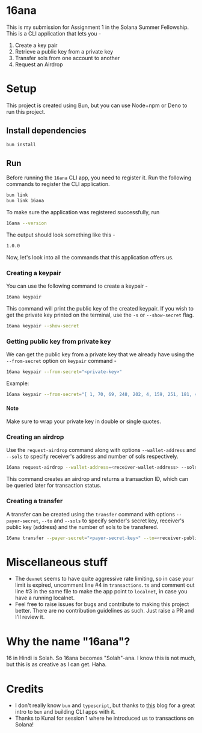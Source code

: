 # 16ana

This is my submission for Assignment 1 in the Solana Summer Fellowship. This is a CLI application that lets you -
1. Create a key pair
2. Retrieve a public key from a private key
3. Transfer sols from one account to another
4. Request an Airdrop

# Setup

This project is created using Bun, but you can use Node+npm or Deno to run this project.

## Install dependencies

```sh
bun install
```

## Run

Before running the `16ana` CLI app, you need to register it. Run the following commands to register the CLI application.
    
```sh
bun link
bun link 16ana
```

To make sure the application was registered successfully, run
    
```sh
16ana --version
```

The output should look something like this -
    
```sh
1.0.0
```

Now, let's look into all the commands that this application offers us.

### Creating a keypair

You can use the following command to create a keypair -
    
```sh
16ana keypair
```
This command will print the public key of the created keypair.
If you wish to get the private key printed on the terminal, use the `-s` or `--show-secret` flag.
    
```sh
16ana keypair --show-secret
```

### Getting public key from private key

We can get the public key from a private key that we already have using the `--from-secret` option on `keypair` command -
    
```sh
16ana keypair --from-secret="<private-key>"
```

Example:
    
```sh
16ana keypair --from-secret="[ 1, 70, 69, 248, 202, 4, 159, 251, 181, 40, 86, 45, 109, 94, 65, 139, 65, 9, 36, 45, 29, 91, 19, 90, 107, 189, 40, 247, 4, 178, 226, 62, 253, 111, 98, 230, 123, 175, 14, 241, 154, 146, 187, 1, 25, 5, 91, 161, 53, 111, 18, 187, 107, 112, 218, 50, 192, 222, 37, 218, 18, 11, 176, 255 ]"
```

#### Note

Make sure to wrap your private key in double or single quotes.

### Creating an airdrop

Use the `request-airdrop` command along with options `--wallet-address` and `--sols` to specify receiver's address and number of sols respectively.
    
```sh
16ana request-airdrop --wallet-address=<receiver-wallet-address> --sols=<number-of-sols>
```
This command creates an airdrop and returns a transaction ID, which can be queried later for transaction status.

### Creating a transfer

A transfer can be created using the `transfer` command with options `--payer-secret`, `--to` and `--sols` to specify sender's secret key, receiver's public key (address) and the number of sols to be transfered.
    
```sh
16ana transfer --payer-secret="<payer-secret-key>" --to=<receiver-public-key> --sols=<number-of-sols-to-be-transfered>
```

# Miscellaneous stuff
- The `devnet` seems to have quite aggressive rate limiting, so in case your limit is expired, uncomment line #4 in `transactions.ts` and comment out line #3 in the same file to make the app point to `localnet`, in case you have a running localnet.
- Feel free to raise issues for bugs and contribute to making this project better. There are no contribution guidelines as such. Just raise a PR and I'll review it.

# Why the name "16ana"?
16 in Hindi is Solah. So 16ana becomes "Solah"-ana. I know this is not much, but this is as creative as I can get. Haha.

# Credits
- I don't really know `bun` and `typescript`, but thanks to [this](https://balamurugan16.hashnode.dev/blazingly-fast-cli-with-bun) blog for a great intro to `bun` and building CLI apps with it.
- Thanks to Kunal for session 1 where he introduced us to transactions on Solana!